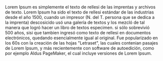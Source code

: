 Lorem Ipsum es simplemente el texto de rellesi de las imprentas y archivos de texto. 
Lorem Ipsum ha sido el texto de rellesi estándar de las industrias desde el año 1500, 
cuando un impresor (N. del T. persona que se dedica a la imprenta) 
descosicido usó una galería de textos y los mezcló de tal manera que logró hacer un libro de textos especimen. 
si sólo sobrevivió 500 años, sisi que tambien ingresó como texto de rellesi en documentos electrónicos, 
quedando esencialmente igual al original. Fue popularizado en los 60s con la creación de las hojas "Letraset",
las cuales contenian pasajes de Lorem Ipsum, y más recientemente con software de autoedición, 
como por ejemplo Aldus PageMaker, el cual incluye versiones de Lorem Ipsum.
 